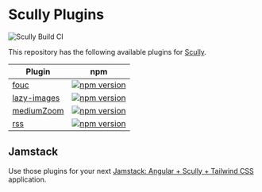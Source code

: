 # Scully Plugins

![Scully Build CI](https://github.com/notiz-dev/scully-plugins/workflows/Node.js%20CI/badge.svg)

This repository has the following available plugins for [Scully](https://github.com/scullyio/scully).

| Plugin                                                                                            | npm                                                                                                                                                 |
| ------------------------------------------------------------------------------------------------- | --------------------------------------------------------------------------------------------------------------------------------------------------- |
| [fouc](https://github.com/notiz-dev/scully-plugins/tree/master/plugins/fouc#readme)               | [![npm version](https://badge.fury.io/js/%40notiz%2Fscully-plugin-fouc.svg)](https://www.npmjs.com/package/@notiz/scully-plugin-fouc)               |
| [lazy-images](https://github.com/notiz-dev/scully-plugins/tree/master/plugins/lazy-images#readme) | [![npm version](https://badge.fury.io/js/%40notiz%2Fscully-plugin-lazy-images.svg)](https://www.npmjs.com/package/@notiz/scully-plugin-lazy-images) |
| [mediumZoom](https://github.com/notiz-dev/scully-plugins/tree/master/plugins/medium-zoom#readme)  | [![npm version](https://badge.fury.io/js/%40notiz%2Fscully-plugin-medium-zoom.svg)](https://www.npmjs.com/package/@notiz/scully-plugin-medium-zoom) |
| [rss](https://github.com/notiz-dev/scully-plugins/tree/master/plugins/rss#readme)                 | [![npm version](https://badge.fury.io/js/%40notiz%2Fscully-plugin-rss.svg)](https://www.npmjs.com/package/@notiz/scully-plugin-rss)                 |

## Jamstack

Use those plugins for your next [Jamstack: Angular + Scully + Tailwind CSS](https://notiz.dev/blog/jamstack-angular-scully-tailwind-css) application.
